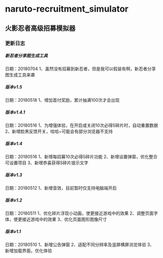 # naruto-recruitment_simulator
## 火影忍者高级招募模拟器

### 更新日志

##### 新忍者分享图生成工具
日期：20180704
1、虽然没有招募到新忍者，但是我可以假装有啊，新忍者分享图生成工具来袭

##### 版本v1.5
日期：20180518
1、增加首付奖励，累计抽满100次才会出现

##### 版本v1.4.1
日期：20180516
1、为增强体验，在开启或关闭10次必得S碎片时，自动重置数据
2、新增脸黑反馈开关，哈哈~可能会有部分浏览器不支持

##### 版本v1.4
日期：20180516
1、新增每招募10次必得S碎片功能
2、新增设置弹窗，优化整合可设置项目
3、新增恭喜获得S碎片提示文字

##### 版本v1.3
日期：20180512
1、新增音效，目前暂时仅支持电脑端开启

##### 版本v1.2
日期：20180511
1、优化碎片浮现小动画，使更接近游戏中的效果
2、调整页面字体，使更接近游戏中的效果
3、优化页面图形图像尺寸

##### 版本v1.1
日期：20180510
1、新增公告弹窗
2、适配不同分辨率及竖屏横屏浏览体验
3、新增加载界面，优化体验